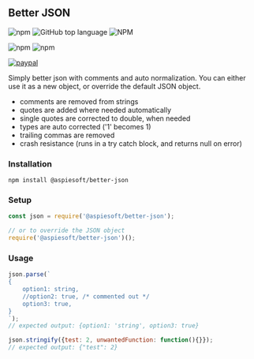 ## Better JSON

![npm](https://img.shields.io/npm/v/better-json)
![GitHub top language](https://img.shields.io/github/languages/top/aspiesoft/better-json)
![NPM](https://img.shields.io/npm/l/better-json)

![npm](https://img.shields.io/npm/dw/better-json)
![npm](https://img.shields.io/npm/dm/better-json)

[![paypal](https://img.shields.io/badge/buy%20me%20a%20coffee-paypal-blue)](https://buymeacoffee.aspiesoft.com/from-npm/better-json)

Simply better json with comments and auto normalization.
You can either use it as a new object, or override the default JSON object.

 - comments are removed from strings
 - quotes are added where needed automatically
 - single quotes are corrected to double, when needed
 - types are auto corrected ('1' becomes 1)
 - trailing commas are removed
 - crash resistance (runs in a try catch block, and returns null on error)

### Installation

```shell script
npm install @aspiesoft/better-json
```

### Setup

```js
const json = require('@aspiesoft/better-json');

// or to override the JSON object
require('@aspiesoft/better-json')();
```

### Usage

```js
json.parse(`
{
    option1: string,
    //option2: true, /* commented out */
    option3: true,
}
`);
// expected output: {option1: 'string', option3: true}

json.stringify({test: 2, unwantedFunction: function(){}});
// expected output: {"test": 2}
```
